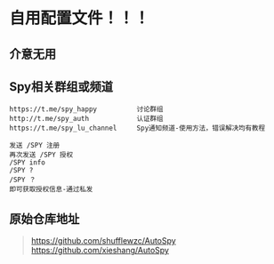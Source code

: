 # 自用配置文件！！！

## 介意无用

## Spy相关群组或频道

    https://t.me/spy_happy          讨论群组
    http://t.me/spy_auth            认证群组
    https://t.me/spy_lu_channel     Spy通知频道-使用方法，错误解决均有教程

    发送 /SPY 注册
    再次发送 /SPY 授权
    /SPY info 
    /SPY ? 
    /SPY ？
    即可获取授权信息-通过私发

## 原始仓库地址
> https://github.com/shufflewzc/AutoSpy \
> https://github.com/xieshang/AutoSpy

